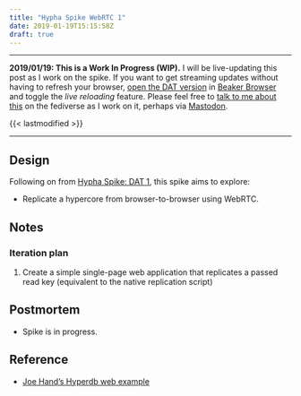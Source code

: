 ```yaml
---
title: "Hypha Spike WebRTC 1"
date: 2019-01-19T15:15:58Z
draft: true
---
```


---
__2019/01/19: This is a Work In Progress (WIP).__ I will be live-updating this post as I work on the spike. If you want to get streaming updates without having to refresh your browser, [open the DAT version](dat://ar.al/2019/01/19/hypha-spike-webrtc-1/) in [Beaker Browser](https://beakerbrowser.com/) and toggle the _live reloading_ feature. Please feel free to [talk to me about this](https://mastodon.ar.al/@aral) on the fediverse as I work on it, perhaps via [Mastodon](https://joinmastodon.org).

{{< lastmodified >}}

---

## Design

Following on from [Hypha Spike: DAT 1](../../15/hypha-spike-dat-1), this spike aims to explore:

  * Replicate a hypercore from browser-to-browser using WebRTC.

## Notes

### Iteration plan

1. Create a simple single-page web application that replicates a passed read key (equivalent to the native replication script)

## Postmortem

  * Spike is in progress.

## Reference

  * [Joe Hand’s Hyperdb web example](https://github.com/joehand/hyperdb-web-example/blob/master/index.js)

